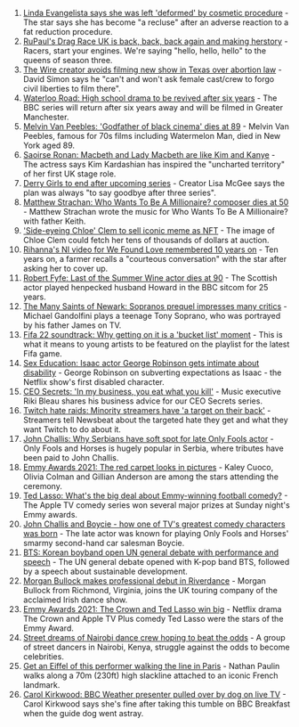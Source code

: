 1. [Linda Evangelista says she was left 'deformed' by cosmetic procedure](https://www.bbc.co.uk/news/entertainment-arts-58662756?at_medium=RSS&at_campaign=KARANGA) - The star says she has become "a recluse" after an adverse reaction to a fat reduction procedure.
2. [RuPaul's Drag Race UK is back, back, back again and making herstory](https://www.bbc.co.uk/news/entertainment-arts-58656172?at_medium=RSS&at_campaign=KARANGA) - Racers, start your engines. We're saying "hello, hello, hello" to the queens of season three.
3. [The Wire creator avoids filming new show in Texas over abortion law](https://www.bbc.co.uk/news/entertainment-arts-58662529?at_medium=RSS&at_campaign=KARANGA) - David Simon says he "can't and won't ask female cast/crew to forgo civil liberties to film there".
4. [Waterloo Road: High school drama to be revived after six years](https://www.bbc.co.uk/news/entertainment-arts-58662762?at_medium=RSS&at_campaign=KARANGA) - The BBC series will return after six years away and will be filmed in Greater Manchester.
5. [Melvin Van Peebles: 'Godfather of black cinema' dies at 89](https://www.bbc.co.uk/news/entertainment-arts-58662525?at_medium=RSS&at_campaign=KARANGA) - Melvin Van Peebles, famous for 70s films including Watermelon Man, died in New York aged 89.
6. [Saoirse Ronan: Macbeth and Lady Macbeth are like Kim and Kanye](https://www.bbc.co.uk/news/entertainment-arts-58627498?at_medium=RSS&at_campaign=KARANGA) - The actress says Kim Kardashian has inspired the "uncharted territory" of her first UK stage role.
7. [Derry Girls to end after upcoming series](https://www.bbc.co.uk/news/uk-northern-ireland-58663416?at_medium=RSS&at_campaign=KARANGA) - Creator Lisa McGee says the plan was always "to say goodbye after three series".
8. [Matthew Strachan: Who Wants To Be A Millionaire? composer dies at 50](https://www.bbc.co.uk/news/entertainment-arts-58656551?at_medium=RSS&at_campaign=KARANGA) - Matthew Strachan wrote the music for Who Wants To Be A Millionaire? with father Keith.
9. ['Side-eyeing Chloe' Clem to sell iconic meme as NFT](https://www.bbc.co.uk/news/world-us-canada-58659667?at_medium=RSS&at_campaign=KARANGA) - The image of Chloe Clem could fetch her tens of thousands of dollars at auction.
10. [Rihanna's NI video for We Found Love remembered 10 years on](https://www.bbc.co.uk/news/uk-northern-ireland-58662388?at_medium=RSS&at_campaign=KARANGA) - Ten years on, a farmer recalls a "courteous conversation" with the star after asking her to cover up.
11. [Robert Fyfe: Last of the Summer Wine actor dies at 90](https://www.bbc.co.uk/news/entertainment-arts-58653653?at_medium=RSS&at_campaign=KARANGA) - The Scottish actor played henpecked husband Howard in the BBC sitcom for 25 years.
12. [The Many Saints of Newark: Sopranos prequel impresses many critics](https://www.bbc.co.uk/news/entertainment-arts-58649988?at_medium=RSS&at_campaign=KARANGA) - Michael Gandolfini plays a teenage Tony Soprano, who was portrayed by his father James on TV.
13. [Fifa 22 soundtrack: Why getting on it is a 'bucket list' moment](https://www.bbc.co.uk/news/newsbeat-58637447?at_medium=RSS&at_campaign=KARANGA) - This is what it means to young artists to be featured on the playlist for the latest Fifa game.
14. [Sex Education: Isaac actor George Robinson gets intimate about disability](https://www.bbc.co.uk/news/entertainment-arts-58623652?at_medium=RSS&at_campaign=KARANGA) - George Robinson on subverting expectations as Isaac - the Netflix show's first disabled character.
15. [CEO Secrets: 'In my business, you eat what you kill'](https://www.bbc.co.uk/news/business-58598136?at_medium=RSS&at_campaign=KARANGA) - Music executive Riki Bleau shares his business advice for our CEO Secrets series.
16. [Twitch hate raids: Minority streamers have 'a target on their back'](https://www.bbc.co.uk/news/newsbeat-58594732?at_medium=RSS&at_campaign=KARANGA) - Streamers tell Newsbeat about the targeted hate they get and what they want Twitch to do about it.
17. [John Challis: Why Serbians have soft spot for late Only Fools actor](https://www.bbc.co.uk/news/world-europe-58630500?at_medium=RSS&at_campaign=KARANGA) - Only Fools and Horses is hugely popular in Serbia, where tributes have been paid to John Challis.
18. [Emmy Awards 2021: The red carpet looks in pictures](https://www.bbc.co.uk/news/entertainment-arts-58620281?at_medium=RSS&at_campaign=KARANGA) - Kaley Cuoco, Olivia Colman and Gillian Anderson are among the stars attending the ceremony.
19. [Ted Lasso: What's the big deal about Emmy-winning football comedy?](https://www.bbc.co.uk/news/entertainment-arts-57968595?at_medium=RSS&at_campaign=KARANGA) - The Apple TV comedy series won several major prizes at Sunday night's Emmy awards.
20. [John Challis and Boycie - how one of TV's greatest comedy characters was born](https://www.bbc.co.uk/news/entertainment-arts-58617283?at_medium=RSS&at_campaign=KARANGA) - The late actor was known for playing Only Fools and Horses' smarmy second-hand car salesman Boycie.
21. [BTS: Korean boyband open UN general debate with performance and speech](https://www.bbc.co.uk/news/world-58644982?at_medium=RSS&at_campaign=KARANGA) - The UN general debate opened with K-pop band BTS, followed by a speech about sustainable development.
22. [Morgan Bullock makes professional debut in Riverdance](https://www.bbc.co.uk/news/entertainment-arts-58602633?at_medium=RSS&at_campaign=KARANGA) - Morgan Bullock from Richmond, Virginia, joins the UK touring company of the acclaimed Irish dance show.
23. [Emmy Awards 2021: The Crown and Ted Lasso win big](https://www.bbc.co.uk/news/entertainment-arts-58620187?at_medium=RSS&at_campaign=KARANGA) - Netflix drama The Crown and Apple TV Plus comedy Ted Lasso were the stars of the Emmy Award.
24. [Street dreams of Nairobi dance crew hoping to beat the odds](https://www.bbc.co.uk/news/world-africa-58602632?at_medium=RSS&at_campaign=KARANGA) - A group of street dancers in Nairobi, Kenya, struggle against the odds to become celebrities.
25. [Get an Eiffel of this performer walking the line in Paris](https://www.bbc.co.uk/news/world-europe-58612966?at_medium=RSS&at_campaign=KARANGA) - Nathan Paulin walks along a 70m (230ft) high slackline attached to an iconic French landmark.
26. [Carol Kirkwood: BBC Weather presenter pulled over by dog on live TV](https://www.bbc.co.uk/news/uk-58625098?at_medium=RSS&at_campaign=KARANGA) - Carol Kirkwood says she's fine after taking this tumble on BBC Breakfast when the guide dog went astray.
